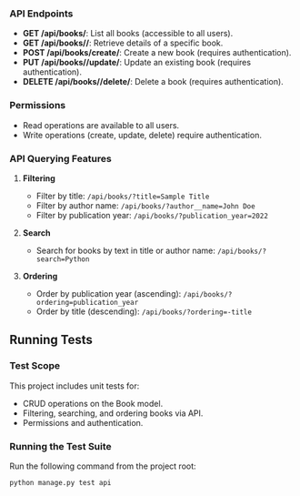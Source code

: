 ### API Endpoints
- **GET /api/books/**: List all books (accessible to all users).
- **GET /api/books/<id>/**: Retrieve details of a specific book.
- **POST /api/books/create/**: Create a new book (requires authentication).
- **PUT /api/books/<id>/update/**: Update an existing book (requires authentication).
- **DELETE /api/books/<id>/delete/**: Delete a book (requires authentication).

### Permissions
- Read operations are available to all users.
- Write operations (create, update, delete) require authentication.

### API Querying Features

1. **Filtering**
   - Filter by title: `/api/books/?title=Sample Title`
   - Filter by author name: `/api/books/?author__name=John Doe`
   - Filter by publication year: `/api/books/?publication_year=2022`

2. **Search**
   - Search for books by text in title or author name: `/api/books/?search=Python`

3. **Ordering**
   - Order by publication year (ascending): `/api/books/?ordering=publication_year`
   - Order by title (descending): `/api/books/?ordering=-title`


## Running Tests

### Test Scope
This project includes unit tests for:
- CRUD operations on the Book model.
- Filtering, searching, and ordering books via API.
- Permissions and authentication.

### Running the Test Suite
Run the following command from the project root:
```bash
python manage.py test api
